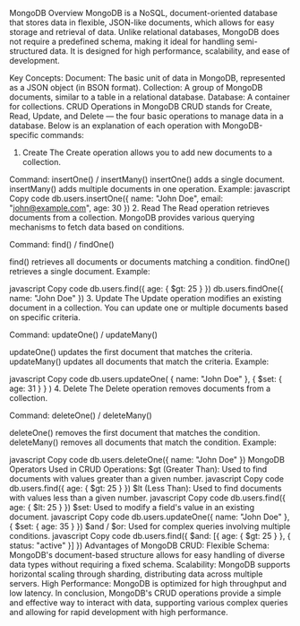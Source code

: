 MongoDB Overview
MongoDB is a NoSQL, document-oriented database that stores data in flexible, JSON-like documents, which allows for easy storage and retrieval of data. Unlike relational databases, MongoDB does not require a predefined schema, making it ideal for handling semi-structured data. It is designed for high performance, scalability, and ease of development.

Key Concepts:
Document: The basic unit of data in MongoDB, represented as a JSON object (in BSON format).
Collection: A group of MongoDB documents, similar to a table in a relational database.
Database: A container for collections.
CRUD Operations in MongoDB
CRUD stands for Create, Read, Update, and Delete — the four basic operations to manage data in a database. Below is an explanation of each operation with MongoDB-specific commands:

1. Create
The Create operation allows you to add new documents to a collection.

Command: insertOne() / insertMany()
insertOne() adds a single document.
insertMany() adds multiple documents in one operation.
Example:
javascript
Copy code
db.users.insertOne({
  name: "John Doe",
  email: "john@example.com",
  age: 30
})
2. Read
The Read operation retrieves documents from a collection. MongoDB provides various querying mechanisms to fetch data based on conditions.

Command: find() / findOne()

find() retrieves all documents or documents matching a condition.
findOne() retrieves a single document.
Example:

javascript
Copy code
db.users.find({ age: { $gt: 25 } })
db.users.findOne({ name: "John Doe" })
3. Update
The Update operation modifies an existing document in a collection. You can update one or multiple documents based on specific criteria.

Command: updateOne() / updateMany()

updateOne() updates the first document that matches the criteria.
updateMany() updates all documents that match the criteria.
Example:

javascript
Copy code
db.users.updateOne(
  { name: "John Doe" },
  { $set: { age: 31 } }
)
4. Delete
The Delete operation removes documents from a collection.

Command: deleteOne() / deleteMany()

deleteOne() removes the first document that matches the condition.
deleteMany() removes all documents that match the condition.
Example:

javascript
Copy code
db.users.deleteOne({ name: "John Doe" })
MongoDB Operators Used in CRUD Operations:
$gt (Greater Than): Used to find documents with values greater than a given number.
javascript
Copy code
db.users.find({ age: { $gt: 25 } })
$lt (Less Than): Used to find documents with values less than a given number.
javascript
Copy code
db.users.find({ age: { $lt: 25 } })
$set: Used to modify a field's value in an existing document.
javascript
Copy code
db.users.updateOne({ name: "John Doe" }, { $set: { age: 35 } })
$and / $or: Used for complex queries involving multiple conditions.
javascript
Copy code
db.users.find({ $and: [{ age: { $gt: 25 } }, { status: "active" }] })
Advantages of MongoDB CRUD:
Flexible Schema: MongoDB's document-based structure allows for easy handling of diverse data types without requiring a fixed schema.
Scalability: MongoDB supports horizontal scaling through sharding, distributing data across multiple servers.
High Performance: MongoDB is optimized for high throughput and low latency.
In conclusion, MongoDB's CRUD operations provide a simple and effective way to interact with data, supporting various complex queries and allowing for rapid development with high performance.



